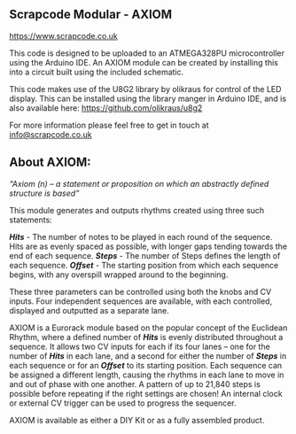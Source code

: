 


## **Scrapcode Modular - AXIOM**

https://www.scrapcode.co.uk

This code is designed to be uploaded to an ATMEGA328PU microcontroller using the Arduino IDE.
An AXIOM module can be created by installing this into a circuit built using the included schematic.

This code makes use of the U8G2 library by olikraus for control of the LED display.  This can be installed using the library manger in Arduino IDE, and is also available here:
https://github.com/olikraus/u8g2

For more information please feel free to get in touch at info@scrapcode.co.uk


## **About AXIOM:**

*“Axiom (n) – a statement or proposition on which an abstractly defined structure is based”*

This module generates and outputs rhythms created using three such statements:

***Hits*** -  The number of notes to be played in each round of the sequence. Hits are as evenly spaced as possible, with longer gaps tending towards the end of each sequence.
***Steps*** - The number of Steps defines the length of each sequence.
***Offset*** - The starting position from which each sequence begins, with any overspill wrapped around to the beginning.

These three parameters can be controlled using both the knobs and CV inputs.
Four independent sequences are available, with each controlled, displayed and outputted as a separate lane.


AXIOM is a Eurorack module based on the popular concept of the Euclidean Rhythm, where a defined number of ***Hits*** is evenly distributed throughout a sequence.
It allows two CV inputs for each if its four lanes – one for the number of ***Hits*** in each lane, and a second for either the number of ***Steps*** in each sequence or for an ***Offset*** to its starting position.
Each sequence can be assigned a different length, causing the rhythms in each lane to move in and out of phase with one another. A pattern of up to 21,840 steps is possible before repeating if the right settings are chosen!
An internal clock or external CV trigger can be used to progress the sequencer.

AXIOM is available as either a DIY Kit or as a fully assembled product.
